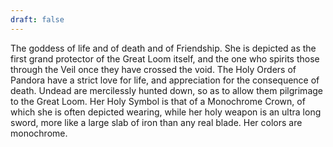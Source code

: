 ```yaml
---
draft: false
---
```

The goddess of life and of death and of Friendship. She is depicted as the first grand protector of the Great Loom itself, and the one who spirits those through the Veil once they have crossed the void. The Holy Orders of Pandora have a strict love for life, and appreciation for the consequence of death. Undead are mercilessly hunted down, so as to allow them pilgrimage to the Great Loom. Her Holy Symbol is that of a Monochrome Crown, of which she is often depicted wearing, while her holy weapon is an ultra long sword, more like a large slab of iron than any real blade. Her colors are monochrome.